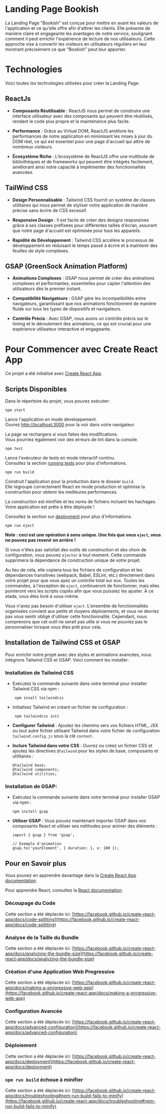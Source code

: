 # Landing Page Bookish

La Landing Page "Bookish" est conçue pour mettre en avant les valeurs de l'application et ce qu'elle offre afin d'attirer les clients. Elle présente de manière claire et engageante les avantages de notre service, soulignant comment il peut enrichir l'expérience de lecture de nos utilisateurs. Cette approche vise à convertir les visiteurs en utilisateurs réguliers en leur montrant précisément ce que "Bookish" peut leur apporter.

# Technologies 

Voici toutes les technologies utilisées pour créer la Landing Page:

## ReactJs
- **Composants Réutilisable** : ReactJS nous permet de construire une interface utilisateur avec des composants qui peuvent être réutilisés, rendant le code plus propre et la maintenance plus facile.
  
- **Performance** : Grâce au Virtual DOM, ReactJS améliore les performances de notre application en minimisant les mises à jour du DOM réel, ce qui est essentiel pour une page d'accueil qui attire de nombreux visiteurs.
  
- **Écosystème Riche** : L'écosystème de ReactJS offre une multitude de bibliothèques et de frameworks qui peuvent être intégrés facilement, améliorant ainsi notre capacité à implémenter des fonctionnalités avancées.

## TailWind CSS
- **Design Personnalisable** : Tailwind CSS fournit un système de classes utilitaires qui nous permet de styliser notre application de manière précise sans écrire de CSS excessif.
  
- **Responsive Design** : Il est facile de créer des designs responsives grâce à ses classes préfixées pour différentes tailles d'écran, assurant que notre page d'accueil est optimisée pour tous les appareils.
  
- **Rapidité de Développement** : Tailwind CSS accélère le processus de développement en réduisant le temps passé à écrire et à maintenir des feuilles de style complexes.

## GSAP (GreenSock Animation Platform)
- **Animations Complexes** : GSAP nous permet de créer des animations complexes et performantes, essentielles pour capter l'attention des utilisateurs dès le premier instant.
  
- **Compatibilité Navigateurs** : GSAP gère les incompatibilités entre navigateurs, garantissant que nos animations fonctionnent de manière fluide sur tous les types de dispositifs et navigateurs.
  
- **Contrôle Précis** : Avec GSAP, nous avons un contrôle précis sur le timing et le déroulement des animations, ce qui est crucial pour une expérience utilisateur interactive et engageante.
# Pour Commencer avec Create React App

Ce projet a été initialisé avec [Create React App](https://github.com/facebook/create-react-app).

## Scripts Disponibles

Dans le répertoire du projet, vous pouvez exécuter:

```
npm start
```

Lance l'application en mode développement.\
Ouvrez [http://localhost:3000](http://localhost:3000) pour la voir dans votre navigateur.

La page se rechargera si vous faites des modifications.\
Vous pourriez également voir des erreurs de lint dans la console.

```
npm test
```

Lance l'exécuteur de tests en mode interactif continu.\
Consultez la section [running tests](https://facebook.github.io/create-react-app/docs/running-tests) pour plus d'informations.

```
npm run build
```

Construit l'application pour la production dans le dossier `build`.\
Elle regroupe correctement React en mode production et optimise la construction pour obtenir les meilleures performances.

La construction est minifiée et les noms de fichiers incluent les hachages.\
Votre application est prête à être déployée !

Consultez la section sur [deployment](https://facebook.github.io/create-react-app/docs/deployment) pour plus d'informations.

```
npm run eject
```

**Note : ceci est une opération à sens unique. Une fois que vous `eject`, vous ne pouvez pas revenir en arrière !**

Si vous n'êtes pas satisfait des outils de construction et des choix de configuration, vous pouvez `ejecter` à tout moment. Cette commande supprimera la dépendance de construction unique de votre projet.

Au lieu de cela, elle copiera tous les fichiers de configuration et les dépendances transitives (webpack, Babel, ESLint, etc.) directement dans votre projet pour que vous ayez un contrôle total sur eux. Toutes les commandes, à l'exception de `eject`, continueront de fonctionner, mais elles pointeront vers les scripts copiés afin que vous puissiez les ajuster. À ce stade, vous êtes livré à vous-même.

Vous n'avez pas besoin d'utiliser `eject`. L'ensemble de fonctionnalités organisées convient aux petits et moyens déploiements, et vous ne devriez pas vous sentir obligé d'utiliser cette fonctionnalité. Cependant, nous comprenons que cet outil ne serait pas utile si vous ne pouviez pas le personnaliser lorsque vous êtes prêt pour cela.

## Installation de Tailwind CSS et GSAP

Pour enrichir notre projet avec des styles et animations avancées, nous intégrons Tailwind CSS et GSAP. Voici comment les installer:

### Installation de Tailwind CSS

- Exécutez la commande suivante dans votre terminal pour installer Tailwind CSS via npm :
  
   ```
    npm insall tailwindcss
   ```
  
- Initialisez Tailwind en créant un fichier de configuration :
  
  ```
   npm tailwindcss init
  ```

- **Configurer Tailwind** : Ajoutez les chemins vers vos fichiers HTML, JSX ou tout autre fichier utilisant Tailwind dans votre fichier de configuration `tailwind.config.js` sous la clé `content`.

- **Inclure Tailwind dans votre CSS** : Ouvrez ou créez un fichier CSS et ajoutez les directives `@tailwind` pour les styles de base, composants et utilitaires :
  ```
  @tailwind base;
  @tailwind components;
  @tailwind utilities;
  ```

### Installation de GSAP: 

- Exécutez la commande suivante dans votre terminal pour installer GSAP via npm :
  ```
  npm install gsap
  ```
- **Utiliser GSAP** : Vous pouvez maintenant importer GSAP dans vos composants React et utiliser ses méthodes pour animer des éléments :
  ```
  import { gsap } from 'gsap';

  // Exemple d'animation
  gsap.to('yourElement', { duration: 1, x: 100 });
  ```

## Pour en Savoir plus

Vous pouvez en apprendre davantage dans la [Create React App documentation](https://facebook.github.io/create-react-app/docs/getting-started).

Pour apprendre React, consultez la [React documentation](https://reactjs.org/).

### Découpage du Code

Cette section a été déplacée ici: [https://facebook.github.io/create-react-app/docs/code-splitting](https://facebook.github.io/create-react-app/docs/code-splitting)

### Analyse de la Taille du Bundle

Cette section a été déplacée ici: [https://facebook.github.io/create-react-app/docs/analyzing-the-bundle-size](https://facebook.github.io/create-react-app/docs/analyzing-the-bundle-size)

### Création d'une Application Web Progressive

Cette section a été déplacée ici: [https://facebook.github.io/create-react-app/docs/making-a-progressive-web-app](https://facebook.github.io/create-react-app/docs/making-a-progressive-web-app)

### Configuration Avancée

Cette section a été déplacée ici: [https://facebook.github.io/create-react-app/docs/advanced-configuration](https://facebook.github.io/create-react-app/docs/advanced-configuration)

### Déploiement

Cette section a été déplacée ici: [https://facebook.github.io/create-react-app/docs/deployment](https://facebook.github.io/create-react-app/docs/deployment)

### `npm run build` échoue à minifier

Cette section a été déplacée ici: [https://facebook.github.io/create-react-app/docs/troubleshooting#npm-run-build-fails-to-minify](https://facebook.github.io/create-react-app/docs/troubleshooting#npm-run-build-fails-to-minify)
